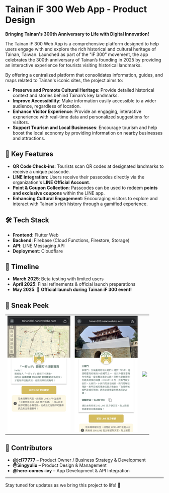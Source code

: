 # Tainan iF 300 Web App - Product Design

**Bringing Tainan's 300th Anniversary to Life with Digital Innovation!**

The Tainan iF 300 Web App is a comprehensive platform designed to help users engage with and explore the rich historical and cultural heritage of Tainan, Taiwan. Launched as part of the "iF 300" movement, the app celebrates the 300th anniversary of Tainan’s founding in 2025 by providing an interactive experience for tourists visiting historical landmarks.  

By offering a centralized platform that consolidates information, guides, and maps related to Tainan's iconic sites, the project aims to:
- **Preserve and Promote Cultural Heritage**: Provide detailed historical context and stories behind Tainan’s key landmarks.
- **Improve Accessibility**: Make information easily accessible to a wider audience, regardless of location.
- **Enhance Visitor Experience**: Provide an engaging, interactive expnerience with real-time data and personalized suggestions for visitors.
- **Support Tourism and Local Businesses**: Encourage tourism and help boost the local economy by providing information on nearby businesses and attractions.

## 🎯 Key Features
- **QR Code Check-ins**: Tourists scan QR codes at designated landmarks to receive a unique passcode.
- **LINE Integration**: Users receive their passcodes directly via the organization's **LINE Official Account**.
- **Point & Coupon Collection**: Passcodes can be used to redeem **points and exclusive coupons** within the LINE app.
- **Enhancing Cultural Engagement**: Encouraging visitors to explore and interact with Tainan's rich history through a gamified experience.


## 🛠️ Tech Stack
- **Frontend**: Flutter Web
- **Backend**: Firebase (Cloud Functions, Firestore, Storage)
- **API**: LINE Messaging API
- **Deployment**: Cloudflare

## 📅 Timeline
- **March 2025**: Beta testing with limited users
- **April 2025**: Final refinements & official launch preparations
- **May 2025**: 🎊 **Official launch during Tainan iF 300 event!**

## 👀 Sneak Peek
<table>
  <tr>
    <td><img src="readme_images/welcomePage.jpg" width="200"></td>
    <td><img src="readme_images/demoLandmarkPage.jpg" width="200"></td>
    <td><img src="readme_images/demoVideo.gif" width="200"></td>
  </tr>
</table>


## 🤝 Contributors
- **@jcl77777** – Product Owner / Business Strategy & Development
- **@Singyuliu** – Product Design & Management
- **@here-comes-ivy** – App Development & API Integration

---


Stay tuned for updates as we bring this project to life! 🥳
